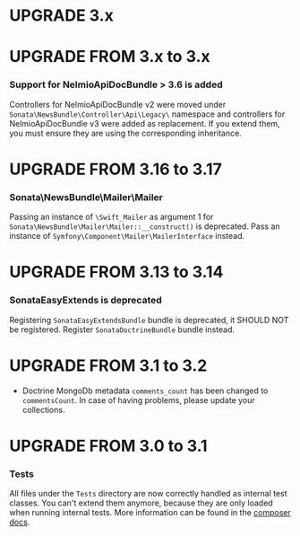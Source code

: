 UPGRADE 3.x
===========

UPGRADE FROM 3.x to 3.x
=======================

### Support for NelmioApiDocBundle > 3.6 is added

Controllers for NelmioApiDocBundle v2 were moved under `Sonata\NewsBundle\Controller\Api\Legacy\` namespace and controllers for NelmioApiDocBundle v3 were added as replacement. If you extend them, you must ensure they are using the corresponding inheritance.

UPGRADE FROM 3.16 to 3.17
=========================

### Sonata\NewsBundle\Mailer\Mailer

Passing an instance of `\Swift_Mailer` as argument 1  for `Sonata\NewsBundle\Mailer\Mailer::__construct()`
is deprecated. Pass an instance of `Symfony\Component\Mailer\MailerInterface` instead.

UPGRADE FROM 3.13 to 3.14
=========================

### SonataEasyExtends is deprecated

Registering `SonataEasyExtendsBundle` bundle is deprecated, it SHOULD NOT be registered.
Register `SonataDoctrineBundle` bundle instead.

UPGRADE FROM 3.1 to 3.2
=======================

- Doctrine MongoDb metadata `comments_count` has been changed to `commentsCount`. In case of having problems, please update your collections.

UPGRADE FROM 3.0 to 3.1
=======================

### Tests

All files under the ``Tests`` directory are now correctly handled as internal test classes.
You can't extend them anymore, because they are only loaded when running internal tests.
More information can be found in the [composer docs](https://getcomposer.org/doc/04-schema.md#autoload-dev).
